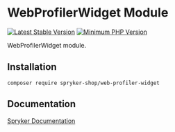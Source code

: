 # WebProfilerWidget Module
[![Latest Stable Version](https://poser.pugx.org/spryker-shop/web-profiler-widget/v/stable.svg)](https://packagist.org/packages/spryker-shop/web-profiler-widget)
[![Minimum PHP Version](https://img.shields.io/badge/php-%3E%3D%208.3-8892BF.svg)](https://php.net/)

WebProfilerWidget module.

## Installation

```
composer require spryker-shop/web-profiler-widget
```

## Documentation

[Spryker Documentation](https://docs.spryker.com)

